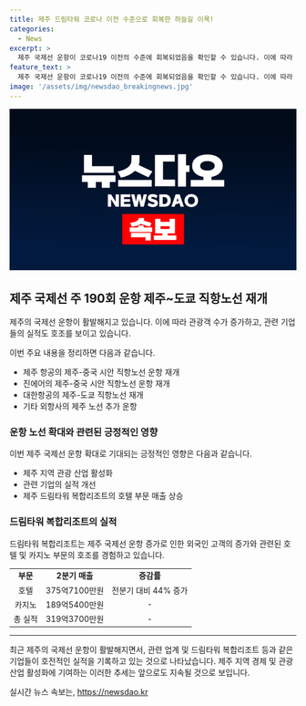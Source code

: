 ```yaml
---
title: 제주 드림타워 코로나 이전 수준으로 회복한 하늘길 이목!
categories:
  - News
excerpt: >
  제주 국제선 운항이 코로나19 이전의 수준에 회복되었음을 확인할 수 있습니다. 이에 따라 제주 공항의 국제선 운항횟수는 주 190회로 늘어났으며, 중국, 일본, 대만, 싱가포르, 몽골 등 아시아 각지로 직항편이 운항되고 있는 것으로 확인됩니다. 또한, 제주와 중국, 일본을 잇는 하늘길이 확대 예정이며, 이로 인해 롯데관광개발 등의 실적도 개선될 전망입니다. 특히, 제주 드림타워 복합리조트가 해외 직항노선 확대로 큰 수혜를 받고 있으며, 외국인 고객 증가에 따른 호텔과 카지노 부문의 시너지 효과가 기대된다고 전해졌습니다.
feature_text: >
  제주 국제선 운항이 코로나19 이전의 수준에 회복되었음을 확인할 수 있습니다. 이에 따라 제주 공항의 국제선 운항횟수는 주 190회로 늘어났으며, 중국, 일본, 대만, 싱가포르, 몽골 등 아시아 각지로 직항편이 운항되고 있는 것으로 확인됩니다. 또한, 제주와 중국, 일본을 잇는 하늘길이 확대 예정이며, 이로 인해 롯데관광개발 등의 실적도 개선될 전망입니다. 특히, 제주 드림타워 복합리조트가 해외 직항노선 확대로 큰 수혜를 받고 있으며, 외국인 고객 증가에 따른 호텔과 카지노 부문의 시너지 효과가 기대된다고 전해졌습니다.
image: '/assets/img/newsdao_breakingnews.jpg'
---
```


<p><img src="/assets/img/newsdao_breakingnews.jpg" alt="ontimetimes 속보" /></p>

<h2 data-ke-size="size26">제주 국제선 주 190회 운항 제주~도쿄 직항노선 재개</h2>

<p>제주의 국제선 운항이 활발해지고 있습니다. 이에 따라 관광객 수가 증가하고, 관련 기업들의 실적도 호조를 보이고 있습니다.</p>

<p data-ke-size="size16">이번 주요 내용을 정리하면 다음과 같습니다.</p>

<ul>
    <li>제주 항공의 제주-중국 시안 직항노선 운항 재개</li>
    <li>진에어의 제주-중국 시안 직항노선 운항 재개</li>
    <li>대한항공의 제주-도쿄 직항노선 재개</li>
    <li>기타 외항사의 제주 노선 추가 운항</li>
</ul>

<h3 data-ke-size="size24">운항 노선 확대와 관련된 긍정적인 영향</h3>

<p data-ke-size="size16">이번 제주 국제선 운항 확대로 기대되는 긍정적인 영향은 다음과 같습니다.</p>

<ul>
    <li>제주 지역 관광 산업 활성화</li>
    <li>관련 기업의 실적 개선</li>
    <li>제주 드림타워 복합리조트의 호텔 부문 매출 상승</li>
</ul>

<h3 data-ke-size="size24">드림타워 복합리조트의 실적</h3>

<p data-ke-size="size16">
드림타워 복합리조트는 제주 국제선 운항 증가로 인한 외국인 고객의 증가와 관련된 호텔 및 카지노 부문의 호조를 경험하고 있습니다.
</p>

<table>
    <tr>
        <td style="text-align: center; height: 17px;"><b>부문</b></td>
        <td style="text-align: center; height: 17px;"><b>2분기 매출</b></td>
        <td style="text-align: center; height: 17px;"><b>증감률</b></td>
    </tr>
    <tr>
        <td style="text-align: center; height: 17px;">호텔</td>
        <td style="text-align: center; height: 17px;">375억7100만원</td>
        <td style="text-align: center; height: 17px;">전분기 대비 44% 증가</td>
    </tr>
    <tr>
        <td style="text-align: center; height: 17px;">카지노</td>
        <td style="text-align: center; height: 17px;">189억5400만원</td>
        <td style="text-align: center; height: 17px;">-</td>
    </tr>
    <tr>
        <td style="text-align: center; height: 17px;">총 실적</td>
        <td style="text-align: center; height: 17px;">319억3700만원</td>
        <td style="text-align: center; height: 17px;">-</td>
    </tr>
</table>

<hr>

<p data-ke-size="size16">최근 제주의 국제선 운항이 활발해지면서, 관련 업계 및 드림타워 복합리조트 등과 같은 기업들이 호전적인 실적을 기록하고 있는 것으로 나타났습니다. 제주 지역 경제 및 관광 산업 활성화에 기여하는 이러한 추세는 앞으로도 지속될 것으로 보입니다.</p>
실시간 뉴스 속보는, <a href="https://newsdao.kr" rel="dofollow">https://newsdao.kr</a>


